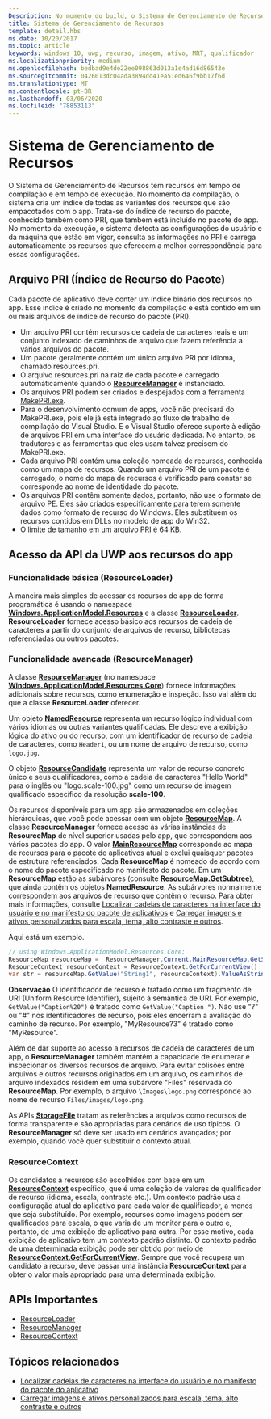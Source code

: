 ```yaml
---
Description: No momento do build, o Sistema de Gerenciamento de Recursos cria um índice de todas as variantes dos recursos que são empacotados com o aplicativo. Em tempo de execução, o sistema detecta as configurações do usuário e do computador que estão em vigor e carrega os recursos que representam a melhor correspondência para essas configurações.
title: Sistema de Gerenciamento de Recursos
template: detail.hbs
ms.date: 10/20/2017
ms.topic: article
keywords: windows 10, uwp, recurso, imagem, ativo, MRT, qualificador
ms.localizationpriority: medium
ms.openlocfilehash: bedbad9e4de22ee098863d013a1e4ad16d86543e
ms.sourcegitcommit: 0426013dc04ada3894dd41ea51ed646f9bb17f6d
ms.translationtype: MT
ms.contentlocale: pt-BR
ms.lasthandoff: 03/06/2020
ms.locfileid: "78853113"
---
```

# <a name="resource-management-system"></a>Sistema de Gerenciamento de Recursos
O Sistema de Gerenciamento de Recursos tem recursos em tempo de compilação e em tempo de execução. No momento da compilação, o sistema cria um índice de todas as variantes dos recursos que são empacotados com o app. Trata-se do índice de recurso do pacote, conhecido também como PRI, que também está incluído no pacote do app. No momento da execução, o sistema detecta as configurações do usuário e da máquina que estão em vigor, consulta as informações no PRI e carrega automaticamente os recursos que oferecem a melhor correspondência para essas configurações.

## <a name="package-resource-index-pri-file"></a>Arquivo PRI (Índice de Recurso do Pacote)
Cada pacote de aplicativo deve conter um índice binário dos recursos no app. Esse índice é criado no momento da compilação e está contido em um ou mais arquivos de índice de recurso do pacote (PRI).

- Um arquivo PRI contém recursos de cadeia de caracteres reais e um conjunto indexado de caminhos de arquivo que fazem referência a vários arquivos do pacote.
- Um pacote geralmente contém um único arquivo PRI por idioma, chamado resources.pri.
- O arquivo resources.pri na raiz de cada pacote é carregado automaticamente quando o [**ResourceManager**](/uwp/api/windows.applicationmodel.resources.core.resourcemanager?branch=live) é instanciado.
- Os arquivos PRI podem ser criados e despejados com a ferramenta [MakePRI.exe](compile-resources-manually-with-makepri.md).
- Para o desenvolvimento comum de apps, você não precisará do MakePRI.exe, pois ele já está integrado ao fluxo de trabalho de compilação do Visual Studio. E o Visual Studio oferece suporte à edição de arquivos PRI em uma interface do usuário dedicada. No entanto, os tradutores e as ferramentas que eles usam talvez precisem do MakePRI.exe.
- Cada arquivo PRI contém uma coleção nomeada de recursos, conhecida como um mapa de recursos. Quando um arquivo PRI de um pacote é carregado, o nome do mapa de recursos é verificado para constar se corresponde ao nome de identidade do pacote.
- Os arquivos PRI contêm somente dados, portanto, não use o formato de arquivo PE. Eles são criados especificamente para terem somente dados como formato de recurso do Windows. Eles substituem os recursos contidos em DLLs no modelo de app do Win32.
- O limite de tamanho em um arquivo PRI é 64 KB.

## <a name="uwp-api-access-to-app-resources"></a>Acesso da API da UWP aos recursos do app

### <a name="basic-functionality-resourceloader"></a>Funcionalidade básica (ResourceLoader)
A maneira mais simples de acessar os recursos de app de forma programática é usando o namespace [**Windows.ApplicationModel.Resources**](/uwp/api/windows.applicationmodel.resources?branch=live) e a classe [**ResourceLoader**](/uwp/api/windows.applicationmodel.resources.resourceloader?branch=live). **ResourceLoader** fornece acesso básico aos recursos de cadeia de caracteres a partir do conjunto de arquivos de recurso, bibliotecas referenciadas ou outros pacotes.

### <a name="advanced-functionality-resourcemanager"></a>Funcionalidade avançada (ResourceManager)
A classe [**ResourceManager**](/uwp/api/windows.applicationmodel.resources.core.resourcemanager?branch=live) (no namespace [**Windows.ApplicationModel.Resources.Core**](/uwp/api/windows.applicationmodel.resources.core?branch=live)) fornece informações adicionais sobre recursos, como enumeração e inspeção. Isso vai além do que a classe **ResourceLoader** oferecer.

Um objeto [**NamedResource**](/uwp/api/windows.applicationmodel.resources.core.namedresource?branch=live) representa um recurso lógico individual com vários idiomas ou outras variantes qualificadas. Ele descreve a exibição lógica do ativo ou do recurso, com um identificador de recurso de cadeia de caracteres, como `Header1`, ou um nome de arquivo de recurso, como `logo.jpg`.

O objeto [**ResourceCandidate**](/uwp/api/windows.applicationmodel.resources.core.resourcecandidate?branch=live) representa um valor de recurso concreto único e seus qualificadores, como a cadeia de caracteres "Hello World" para o inglês ou "logo.scale-100.jpg" como um recurso de imagem qualificado específico da resolução **scale-100**.

Os recursos disponíveis para um app são armazenados em coleções hierárquicas, que você pode acessar com um objeto [**ResourceMap**](/uwp/api/windows.applicationmodel.resources.core.resourcemap?branch=live). A classe **ResourceManager** fornece acesso às várias instâncias de **ResourceMap** de nível superior usadas pelo app, que correspondem aos vários pacotes do app. O valor [**MainResourceMap**](/uwp/api/windows.applicationmodel.resources.core.resourcemanager.MainResourceMap) corresponde ao mapa de recursos para o pacote de aplicativos atual e exclui quaisquer pacotes de estrutura referenciados. Cada **ResourceMap** é nomeado de acordo com o nome do pacote especificado no manifesto do pacote. Em um **ResourceMap** estão as subárvores (consulte [**ResourceMap.GetSubtree**](/uwp/api/windows.applicationmodel.resources.core.resourcemap.getsubtree?branch=live)), que ainda contêm os objetos **NamedResource**. As subárvores normalmente correspondem aos arquivos de recurso que contêm o recurso. Para obter mais informações, consulte [Localizar cadeias de caracteres na interface do usuário e no manifesto do pacote de aplicativos](localize-strings-ui-manifest.md) e [Carregar imagens e ativos personalizados para escala, tema, alto contraste e outros](images-tailored-for-scale-theme-contrast.md).

Aqui está um exemplo.

```csharp
// using Windows.ApplicationModel.Resources.Core;
ResourceMap resourceMap =  ResourceManager.Current.MainResourceMap.GetSubtree("Resources");
ResourceContext resourceContext = ResourceContext.GetForCurrentView()
var str = resourceMap.GetValue("String1", resourceContext).ValueAsString;
```

**Observação** O identificador de recurso é tratado como um fragmento de URI (Uniform Resource Identifier), sujeito à semântica de URI. Por exemplo, `GetValue("Caption%20")` é tratado como `GetValue("Caption ")`. Não use "?" ou "#" nos identificadores de recurso, pois eles encerram a avaliação do caminho de recurso. Por exemplo, "MyResource?3" é tratado como "MyResource".

Além de dar suporte ao acesso a recursos de cadeia de caracteres de um app, o **ResourceManager** também mantém a capacidade de enumerar e inspecionar os diversos recursos de arquivo. Para evitar colisões entre arquivos e outros recursos originados em um arquivo, os caminhos de arquivo indexados residem em uma subárvore "Files" reservada do **ResourceMap**. Por exemplo, o arquivo `\Images\logo.png` corresponde ao nome de recurso `Files/images/logo.png`.

As APIs [**StorageFile**](/uwp/api/Windows.Storage.StorageFile?branch=live) tratam as referências a arquivos como recursos de forma transparente e são apropriadas para cenários de uso típicos. O **ResourceManager** só deve ser usado em cenários avançados; por exemplo, quando você quer substituir o contexto atual.

### <a name="resourcecontext"></a>ResourceContext
Os candidatos a recursos são escolhidos com base em um [**ResourceContext**](/uwp/api/Windows.ApplicationModel.Resources.Core.ResourceContext?branch=live) específico, que é uma coleção de valores de qualificador de recurso (idioma, escala, contraste etc.). Um contexto padrão usa a configuração atual do aplicativo para cada valor de qualificador, a menos que seja substituído. Por exemplo, recursos como imagens podem ser qualificados para escala, o que varia de um monitor para o outro e, portanto, de uma exibição de aplicativo para outra. Por esse motivo, cada exibição de aplicativo tem um contexto padrão distinto. O contexto padrão de uma determinada exibição pode ser obtido por meio de [**ResourceContext.GetForCurrentView**](/uwp/api/windows.applicationmodel.resources.core.resourcecontext.GetForCurrentView). Sempre que você recupera um candidato a recurso, deve passar uma instância **ResourceContext** para obter o valor mais apropriado para uma determinada exibição.

## <a name="important-apis"></a>APIs Importantes
* [ResourceLoader](/uwp/api/windows.applicationmodel.resources.resourceloader?branch=live)
* [ResourceManager](/uwp/api/windows.applicationmodel.resources.core.resourcemanager?branch=live)
* [ResourceContext](/uwp/api/windows.applicationmodel.resources.core.resourcecontext?branch=live)

## <a name="related-topics"></a>Tópicos relacionados
* [Localizar cadeias de caracteres na interface do usuário e no manifesto do pacote do aplicativo](localize-strings-ui-manifest.md)
* [Carregar imagens e ativos personalizados para escala, tema, alto contraste e outros](images-tailored-for-scale-theme-contrast.md)

